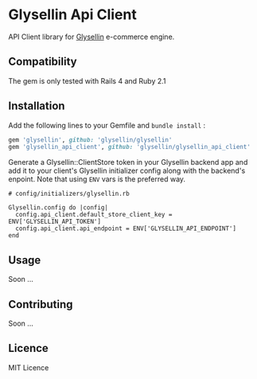 # Glysellin Api Client

API Client library for [Glysellin](https://github.com/glysellin/glysellin) e-commerce engine.

## Compatibility

The gem is only tested with Rails 4 and Ruby 2.1

## Installation

Add the following lines to your Gemfile and `bundle install` :

```ruby
gem 'glysellin', github: 'glysellin/glysellin'
gem 'glysellin_api_client', github: 'glysellin/glysellin_api_client'
```

Generate a Glysellin::ClientStore token in your Glysellin backend app and add it
to your client's Glysellin initializer config along with the backend's enpoint.
Note that using `ENV` vars is the preferred way.

```
# config/initializers/glysellin.rb

Glysellin.config do |config|
  config.api_client.default_store_client_key = ENV['GLYSELLIN_API_TOKEN']
  config.api_client.api_endpoint = ENV['GLYSELLIN_API_ENDPOINT']
end
```

## Usage

Soon ...

## Contributing

Soon ...

## Licence

MIT Licence
